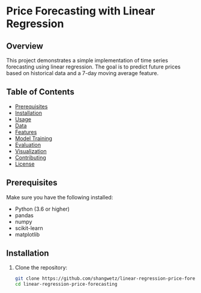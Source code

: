 # Price Forecasting with Linear Regression

## Overview
This project demonstrates a simple implementation of time series forecasting using linear regression. The goal is to predict future prices based on historical data and a 7-day moving average feature.

## Table of Contents
- [Prerequisites](#prerequisites)
- [Installation](#installation)
- [Usage](#usage)
- [Data](#data)
- [Features](#features)
- [Model Training](#model-training)
- [Evaluation](#evaluation)
- [Visualization](#visualization)
- [Contributing](#contributing)
- [License](#license)

## Prerequisites
Make sure you have the following installed:
- Python (3.6 or higher)
- pandas
- numpy
- scikit-learn
- matplotlib

## Installation
1. Clone the repository:
   ```bash
   git clone https://github.com/shangwetz/linear-regression-price-forecasting.git
   cd linear-regression-price-forecasting
